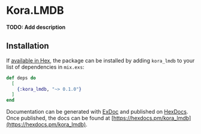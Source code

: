# Kora.LMDB

**TODO: Add description**

## Installation

If [available in Hex](https://hex.pm/docs/publish), the package can be installed
by adding `kora_lmdb` to your list of dependencies in `mix.exs`:

```elixir
def deps do
  [
    {:kora_lmdb, "~> 0.1.0"}
  ]
end
```

Documentation can be generated with [ExDoc](https://github.com/elixir-lang/ex_doc)
and published on [HexDocs](https://hexdocs.pm). Once published, the docs can
be found at [https://hexdocs.pm/kora_lmdb](https://hexdocs.pm/kora_lmdb).

